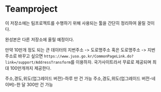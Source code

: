 # Teamproject

이 저장소에는 팀프로젝트를 수행하기 위해 사용되는 툴을 간단히 정리하여 올릴 것이다.

완성본은 다른 저장소에 올릴 예정이다.

만약 10만개 정도 되는 큰 데이터의 지번주소 -> 도로명주소 혹은 도로명주소 -> 지번주소로 바꾸고 싶으면 `https://www.juso.go.kr/CommonPageLink.do?link=/support/AddressTransform`를 이용하자. 국가사이트라서 무료로 제공되며 최대 100만개까지 제공한다.

주소,경도,위도(업그레이드 버전)-하루 만 건 가능
주소,경도,위도(업그레이드 버전-네이버)-한 달 300만 건 가능
